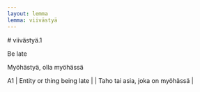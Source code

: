 ```yaml
---
layout: lemma
lemma: viivästyä
---
```


<div class="sense">
# <span class="sensename">viivästyä.1</span>

<span class="description">Be late</span>

<span class="description">Myöhästyä, olla myöhässä</span>

A1 | Entity or thing being late |   | Taho tai asia, joka on myöhässä |  

</div>

